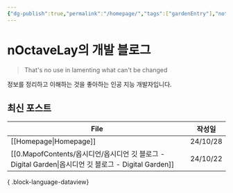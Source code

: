 ```yaml
---
{"dg-publish":true,"permalink":"/homepage/","tags":["gardenEntry"],"noteIcon":"2","created":"2024-10-21T16:02:52.622+09:00","updated":"2024-10-28T11:23:25.633+09:00"}
---
```


# nOctaveLay의 개발 블로그

>That's no use in lamenting what can't be changed

정보를 정리하고 이해하는 것을 좋아하는 인공 지능 개발자입니다.

## 최신 포스트
| File                                                                                 | 작성일      |
| ------------------------------------------------------------------------------------ | -------- |
| [[Homepage\|Homepage]]                                                            | 24/10/28 |
| [[0.MapofContents/옵시디언/옵시디언 깃 블로그 - Digital Garden\|옵시디언 깃 블로그 - Digital Garden]] | 24/10/22 |

{ .block-language-dataview}

